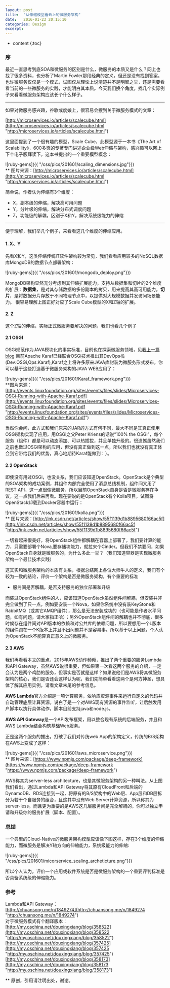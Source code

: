 ```yaml
---
layout: post
title:  "从伸缩模型看云上的微服务架构"
date:   2016-01-23 20:15:10
categories: Design
excerpt: 
---
```


* content
{:toc}


### 序

最近一直思考到底SOA和微服务的区别是什么，微服务的本质又是什么？网上也找了很多资料，也分析了Martin Fowler那段经典的定义，但还是没有找到答案。也许微服务仅仅是一个模式，试图仅从理论上说清楚并不是明智之举，还是需要看看当前的一些微服务的实践，才能明白其本质。今天我们换个角度，找几个实际例子来看看微服务架构应该长个什么样子。

---

如果对微服务感兴趣，谷歌或度娘上，很容易会搜到关于微服务模式的文章：

[http://microservices.io/articles/scalecube.html](http://microservices.io/articles/scalecube.html "http://microservices.io/articles/scalecube.html")


这里面提到了一个很有趣的模型，Scale Cube，此模型源于一本书《The Art of Scalability》，600多页的专著专门讲述企业级Web伸缩与架构，感兴趣可以网上下个电子版拜读下。这本书提出的一个重要模型概念：

![ruby-gems]({{ "/css/pics/201601/scaling_dimensions.jpg"}})   
** 图片来源：[http://microservices.io/articles/scalecube.html](http://microservices.io/articles/scalecube.html "http://microservices.io/articles/scalecube.html")

简单说，作者认为伸缩有3个维度：   
- X，副本级的伸缩，解决高可用问题   
- Y，分片级的伸缩，解决分布式调度问题   
- Z，功能级的解耦，区别于X和Y，解决系统级能力的伸缩   

---

便于理解，我们举几个例子，来看看这几个维度的伸缩应用。

#### 1. X、Y

先看X和Y，这类伸缩传统IT软件架构较为常见，我们看看应用较多的NoSQL数据库MongoDB的数据节点部署架构：

![ruby-gems]({{ "/css/pics/201601/mongodb_deploy.png"}})

MongoDB架构显然充分考虑到其伸缩扩展能力，支持从数据集和切片的2个维度的扩展：**数据集**，是对其存储数据的多份副本的拷贝，用来提高其高可用能力。**切片**，是将数据分片存放于不同物理节点中，以提供对大规模数据并发访问场景能力。
很容易理解上图正好对应了Scale Cube模型的X和Z轴的扩展。

#### 2. Z

这个Z轴的伸缩，实际正式微服务要解决的问题，我们也看几个例子

#### 2.1 OSGI

OSGi规范作为JAVA模块化的事实标准，目前也在探索微服务领域，见[我上一篇blog](http://mervinsun.github.io/2016/01/16/OSGI-enRoute/ "我上一篇blog")
目前Apache Karaf已经联合OSGi技术推出其DevOps栈(Dev:OSGi,Ops:Karaf),Karaf之上将许多原来JAVA库封装为微服务形式发布，你可以基于这些打造基于微服务架构的JAVA WEB应用了：

![ruby-gems]({{ "/css/pics/201601/Karaf_framework.png"}})   
**图片来源：[http://events.linuxfoundation.org/sites/events/files/slides/Microservices-OSGi-Running-with-Apache-Karaf.pdf](http://events.linuxfoundation.org/sites/events/files/slides/Microservices-OSGi-Running-with-Apache-Karaf.pdf "http://events.linuxfoundation.org/sites/events/files/slides/Microservices-OSGi-Running-with-Apache-Karaf.pdf")

当然你会问，此方式和我们原来的JAR的方式有何不同，最大不同是其真正使用OSGi架构实现了应用，用OSGi之父Peter Kriens的话说“100% the OSGi”，每个服务（组件）都是可以动态添加、可以热插拔，并且单独升级的。很遗憾虽然我们之前也做过OSGi架构的应用，但没有真正做到这一点，所以我们也就没有真正体会到它带给我们的优势，真心地期待Karaf能做到：）。

#### 2.2 OpenStack

即使没有用过OSGi，也没关系，我们应该知道OpenStack。OpenStack是个典型的SOA架构的成功案例，其组件内部完全使用了消息总线机制，组件间又用了REST API，这一点很像微服务，所以目前OpenStack自身是否是微服务存在争议，这一点我们后来再看。现在要说的是OpenStack有个Kolla项目，试图将OpenStack卸载到Docker容器中运行：

![ruby-gems]({{ "/css/pics/201601/kolla.png"}})   
** 图片来源：[http://ink.csdn.net/articles/show/55f1139d1b8895680f66ac5f](http://ink.csdn.net/articles/show/55f1139d1b8895680f66ac5f "http://ink.csdn.net/articles/show/55f1139d1b8895680f66ac5f")

一切看起来很美好，将OpenStack组件都解耦在容器上部署了，我们要计算的能力，只需要部署个Nova,要存储块能力，就拉来个Cinder。但我们不禁要问，如果OpenStack自身就是微服务的，为什么多此一举？（我们知道容器是实现微服务架构一个最佳技术实践）

这其实和微服务架构的本质有关系，根据总结网上各位大师牛人的定义，我们有个较为一致的结论，评价一个架构是否是微服务架构，有个重要的标准
- 服务间是否解耦，是否支持服务的独立部署和升级

而装过OpenStack组件的人，应该知道OpenStack虽然组件间解耦，但安装并非完全做到了只一点，例如要安装一个Nova，如果你系统中没有装KeyStone和RabbitMQ（或其它AMQP组件），那么是无法安装成功的（也可能是作者水平问题，如有问题，请大家指正哈）；另外OpenStack组件间的解耦也并不彻底，很多时候存在组件间对API版本的依赖和对公共库的依赖问题，所以要想用一个L版本的组件跑在一个K版本上并且不出问题并不是容易事。所以基于以上问题，个人认为OpenStack不能算真正意义上的微服务。

#### 2.3 AWS

我们再看看本文的重点，2015年AWS动作频频，推出了两个重要的服务Lambda和API Gateway，虽然AWS说很重要，但如果第一次看这两个服务的介绍，一定会认为是两个鸡肋的服务，但事实是否就是这样？如果说他们是AWS将其微服务架构的核心，我们是否还会这样认为呢，我们先简单看看这两个是何方神圣，想具体了解其应用实例，请看文章末尾的参考信息。

**AWS Lambda**官方介绍是一项计算服务，依响应资源事件来运行自定义的代码并自动管理底层计算资源。说白了是一个对AWS现有资源的事件监听，让后触发用户脚本以执行具体动作，脚本目前支持java和node.js。

**AWS API Gateway**是一个API发布框架，用以整合现有系统的后端服务，并且和AWS Lambda结合构筑基础Web服务。

正是这两个服务的推出，打破了我们对传统web App的架构定义，传统的B/S架构在AWS上变成了这样：

![ruby-gems]({{ "/css/pics/201601/aws_microservice.png"}})   
** 图片来源：[https://www.npmjs.com/package/deep-framework](https://www.npmjs.com/package/deep-framework "https://www.npmjs.com/package/deep-framework")

AWS称其为server-less architecture，也是其微服务架构的另一种叫法。从上图我们看出，通过Lambda和API Gateway将其原有CloudFront和后端的DynamoDB、RDS连接到一起，将原有的B/S架构中的Web层、App层和DB层拆分为若干个自服务的组合，且这其中没有Web Server计算资源，所以称其为server-less。而且更为重要的是AWS这几层服务间是完全解耦的，你可以独立申请和升级你的服务扩展（脚本、配置）。

### 总结

一个典型的Cloud-Native的微服务架构模型应该像下图这样，存在3个维度的伸缩能力，而微服务是解决Y轴方向的伸缩能力，系统级能力的伸缩:

![ruby-gems]({{ "/css/pics/201601/micorservice_scaling_archeticture.png"}})

所以个人认为，评价一个应用或软件系统是否是微服务架构的一个重要评判标准是否具备系统级的伸缩能力。



### 参考

Lambda和API Gateway：   
[http://chuansong.me/n/1849274](http://chuansong.me/n/1849274 "http://chuansong.me/n/1849274")   
对于微服务模式有个翻译版本：   
[http://my.oschina.net/douxingxiang/blog/358522](http://my.oschina.net/douxingxiang/blog/358522 "http://my.oschina.net/douxingxiang/blog/358522")   
[http://my.oschina.net/douxingxiang/blog/357425](http://my.oschina.net/douxingxiang/blog/357425 "http://my.oschina.net/douxingxiang/blog/357425")   
[http://my.oschina.net/douxingxiang/blog/358173](http://my.oschina.net/douxingxiang/blog/358173 "http://my.oschina.net/douxingxiang/blog/358173")


** 原创，引用请注明出处，谢谢。